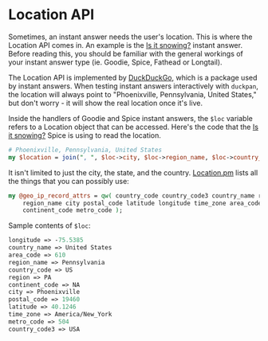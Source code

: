 # Location API

Sometimes, an instant answer needs the user's location. This is where the Location API comes in. An example is the [Is it snowing?](https://github.com/duckduckgo/zeroclickinfo-spice/blob/master/lib/DDG/Spice/Snow.pm) instant answer. Before reading this, you should be familiar with the general workings of your instant answer type (ie. Goodie, Spice, Fathead or Longtail).

The Location API is implemented by [DuckDuckGo](https://github.com/duckduckgo/duckduckgo), which is a package used by instant answers. When testing instant answers interactively with `duckpan`, the location will always point to "Phoenixville, Pennsylvania, United States," but don't worry - it will show the real location once it's live.

Inside the handlers of Goodie and Spice instant answers, the `$loc` variable refers to a Location object that can be accessed. Here's the code that the [Is it snowing?](https://github.com/duckduckgo/zeroclickinfo-spice/blob/master/lib/DDG/Spice/Snow.pm) Spice is using to read the location.

```perl
# Phoenixville, Pennsylvania, United States
my $location = join(", ", $loc->city, $loc->region_name, $loc->country_name);
```

It isn't limited to just the city, the state, and the country. [Location.pm](https://github.com/duckduckgo/duckduckgo/blob/master/lib/DDG/Location.pm#L6) lists all the things that you can possibly use:

```perl
my @geo_ip_record_attrs = qw( country_code country_code3 country_name region
    region_name city postal_code latitude longitude time_zone area_code
    continent_code metro_code );
```

Sample contents of `$loc`:

```perl
longitude => -75.5385
country_name => United States
area_code => 610
region_name => Pennsylvania
country_code => US
region => PA
continent_code => NA
city => Phoenixville
postal_code => 19460
latitude => 40.1246
time_zone => America/New_York
metro_code => 504
country_code3 => USA
```
